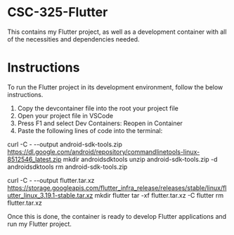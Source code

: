 # CSC-325-Flutter
This contains my Flutter project, as well as a development container with all of the necessities and dependencies needed.

# Instructions
To run the Flutter project in its development environment, follow the below instructions.

1) Copy the devcontainer file into the root your project file
2) Open your project file in VSCode
3) Press F1 and select Dev Containers: Reopen in Container
4) Paste the following lines of code into the terminal:

curl -C - --output android-sdk-tools.zip https://dl.google.com/android/repository/commandlinetools-linux-8512546_latest.zip 
mkdir androidsdktools
unzip android-sdk-tools.zip -d androidsdktools
rm android-sdk-tools.zip

curl -C - --output flutter.tar.xz https://storage.googleapis.com/flutter_infra_release/releases/stable/linux/flutter_linux_3.19.1-stable.tar.xz
mkdir flutter
tar -xf flutter.tar.xz -C flutter
rm flutter.tar.xz

Once this is done, the container is ready to develop Flutter applications and run my Flutter project.
